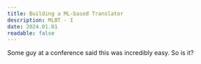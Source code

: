 ```yaml
---
title: Building a ML-based Translator
description: MLBT - I
date: 2024.01.01
readable: false
---
```


Some guy at a conference said this was incredibly easy. So is it?